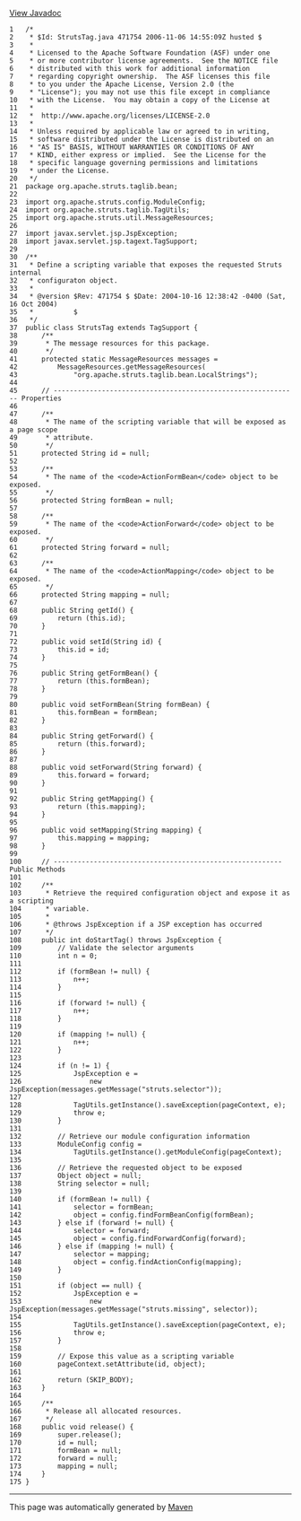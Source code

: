 [View Javadoc](../../../../../../apidocs/org/apache/struts/taglib/bean/StrutsTag.html.md)


    1   /*
    2    * $Id: StrutsTag.java 471754 2006-11-06 14:55:09Z husted $
    3    *
    4    * Licensed to the Apache Software Foundation (ASF) under one
    5    * or more contributor license agreements.  See the NOTICE file
    6    * distributed with this work for additional information
    7    * regarding copyright ownership.  The ASF licenses this file
    8    * to you under the Apache License, Version 2.0 (the
    9    * "License"); you may not use this file except in compliance
    10   * with the License.  You may obtain a copy of the License at
    11   *
    12   *  http://www.apache.org/licenses/LICENSE-2.0
    13   *
    14   * Unless required by applicable law or agreed to in writing,
    15   * software distributed under the License is distributed on an
    16   * "AS IS" BASIS, WITHOUT WARRANTIES OR CONDITIONS OF ANY
    17   * KIND, either express or implied.  See the License for the
    18   * specific language governing permissions and limitations
    19   * under the License.
    20   */
    21  package org.apache.struts.taglib.bean;
    22  
    23  import org.apache.struts.config.ModuleConfig;
    24  import org.apache.struts.taglib.TagUtils;
    25  import org.apache.struts.util.MessageResources;
    26  
    27  import javax.servlet.jsp.JspException;
    28  import javax.servlet.jsp.tagext.TagSupport;
    29  
    30  /**
    31   * Define a scripting variable that exposes the requested Struts internal
    32   * configuraton object.
    33   *
    34   * @version $Rev: 471754 $ $Date: 2004-10-16 12:38:42 -0400 (Sat, 16 Oct 2004)
    35   *          $
    36   */
    37  public class StrutsTag extends TagSupport {
    38      /**
    39       * The message resources for this package.
    40       */
    41      protected static MessageResources messages =
    42          MessageResources.getMessageResources(
    43              "org.apache.struts.taglib.bean.LocalStrings");
    44  
    45      // ------------------------------------------------------------- Properties
    46  
    47      /**
    48       * The name of the scripting variable that will be exposed as a page scope
    49       * attribute.
    50       */
    51      protected String id = null;
    52  
    53      /**
    54       * The name of the <code>ActionFormBean</code> object to be exposed.
    55       */
    56      protected String formBean = null;
    57  
    58      /**
    59       * The name of the <code>ActionForward</code> object to be exposed.
    60       */
    61      protected String forward = null;
    62  
    63      /**
    64       * The name of the <code>ActionMapping</code> object to be exposed.
    65       */
    66      protected String mapping = null;
    67  
    68      public String getId() {
    69          return (this.id);
    70      }
    71  
    72      public void setId(String id) {
    73          this.id = id;
    74      }
    75  
    76      public String getFormBean() {
    77          return (this.formBean);
    78      }
    79  
    80      public void setFormBean(String formBean) {
    81          this.formBean = formBean;
    82      }
    83  
    84      public String getForward() {
    85          return (this.forward);
    86      }
    87  
    88      public void setForward(String forward) {
    89          this.forward = forward;
    90      }
    91  
    92      public String getMapping() {
    93          return (this.mapping);
    94      }
    95  
    96      public void setMapping(String mapping) {
    97          this.mapping = mapping;
    98      }
    99  
    100     // --------------------------------------------------------- Public Methods
    101 
    102     /**
    103      * Retrieve the required configuration object and expose it as a scripting
    104      * variable.
    105      *
    106      * @throws JspException if a JSP exception has occurred
    107      */
    108     public int doStartTag() throws JspException {
    109         // Validate the selector arguments
    110         int n = 0;
    111 
    112         if (formBean != null) {
    113             n++;
    114         }
    115 
    116         if (forward != null) {
    117             n++;
    118         }
    119 
    120         if (mapping != null) {
    121             n++;
    122         }
    123 
    124         if (n != 1) {
    125             JspException e =
    126                 new JspException(messages.getMessage("struts.selector"));
    127 
    128             TagUtils.getInstance().saveException(pageContext, e);
    129             throw e;
    130         }
    131 
    132         // Retrieve our module configuration information
    133         ModuleConfig config =
    134             TagUtils.getInstance().getModuleConfig(pageContext);
    135 
    136         // Retrieve the requested object to be exposed
    137         Object object = null;
    138         String selector = null;
    139 
    140         if (formBean != null) {
    141             selector = formBean;
    142             object = config.findFormBeanConfig(formBean);
    143         } else if (forward != null) {
    144             selector = forward;
    145             object = config.findForwardConfig(forward);
    146         } else if (mapping != null) {
    147             selector = mapping;
    148             object = config.findActionConfig(mapping);
    149         }
    150 
    151         if (object == null) {
    152             JspException e =
    153                 new JspException(messages.getMessage("struts.missing", selector));
    154 
    155             TagUtils.getInstance().saveException(pageContext, e);
    156             throw e;
    157         }
    158 
    159         // Expose this value as a scripting variable
    160         pageContext.setAttribute(id, object);
    161 
    162         return (SKIP_BODY);
    163     }
    164 
    165     /**
    166      * Release all allocated resources.
    167      */
    168     public void release() {
    169         super.release();
    170         id = null;
    171         formBean = null;
    172         forward = null;
    173         mapping = null;
    174     }
    175 }

------------------------------------------------------------------------

This page was automatically generated by [Maven](http://maven.apache.org/)
